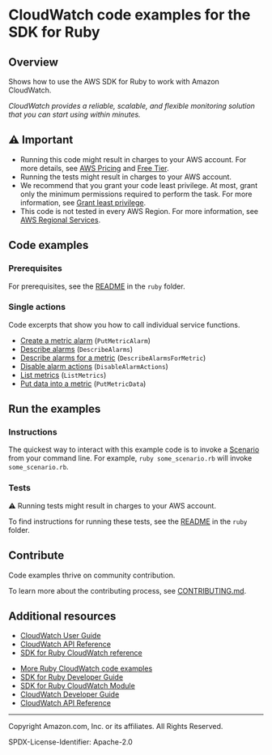 # CloudWatch code examples for the SDK for Ruby

## Overview

Shows how to use the AWS SDK for Ruby to work with Amazon CloudWatch.

<!--custom.overview.start-->
<!--custom.overview.end-->

_CloudWatch provides a reliable, scalable, and flexible monitoring solution that you can start using within minutes._

## ⚠ Important

* Running this code might result in charges to your AWS account. For more details, see [AWS Pricing](https://aws.amazon.com/pricing/) and [Free Tier](https://aws.amazon.com/free/).
* Running the tests might result in charges to your AWS account.
* We recommend that you grant your code least privilege. At most, grant only the minimum permissions required to perform the task. For more information, see [Grant least privilege](https://docs.aws.amazon.com/IAM/latest/UserGuide/best-practices.html#grant-least-privilege).
* This code is not tested in every AWS Region. For more information, see [AWS Regional Services](https://aws.amazon.com/about-aws/global-infrastructure/regional-product-services).

<!--custom.important.start-->
<!--custom.important.end-->

## Code examples

### Prerequisites

For prerequisites, see the [README](../../README.md#Prerequisites) in the `ruby` folder.


<!--custom.prerequisites.start-->
<!--custom.prerequisites.end-->

### Single actions

Code excerpts that show you how to call individual service functions.

- [Create a metric alarm](alarm_basics.rb#L30) (`PutMetricAlarm`)
- [Describe alarms](alarm_basics.rb#L8) (`DescribeAlarms`)
- [Describe alarms for a metric](show_alarms.rb#L8) (`DescribeAlarmsForMetric`)
- [Disable alarm actions](alarm_actions.rb#L93) (`DisableAlarmActions`)
- [List metrics](metrics_basics.rb#L69) (`ListMetrics`)
- [Put data into a metric](metrics_basics.rb#L8) (`PutMetricData`)


<!--custom.examples.start-->
<!--custom.examples.end-->

## Run the examples

### Instructions


<!--custom.instructions.start-->
The quickest way to interact with this example code is to invoke a [Scenario](#Scenarios) from your command line. For example, `ruby some_scenario.rb` will invoke `some_scenario.rb`.
<!--custom.instructions.end-->



### Tests

⚠ Running tests might result in charges to your AWS account.


To find instructions for running these tests, see the [README](../../README.md#Tests)
in the `ruby` folder.



<!--custom.tests.start-->

## Contribute
Code examples thrive on community contribution.

To learn more about the contributing process, see [CONTRIBUTING.md](../../../CONTRIBUTING.md).
<!--custom.tests.end-->

## Additional resources

- [CloudWatch User Guide](https://docs.aws.amazon.com/AmazonCloudWatch/latest/monitoring/WhatIsCloudWatch.html)
- [CloudWatch API Reference](https://docs.aws.amazon.com/AmazonCloudWatch/latest/APIReference/Welcome.html)
- [SDK for Ruby CloudWatch reference](https://docs.aws.amazon.com/sdk-for-ruby/v3/api/Aws/Cloudwatch.html)

<!--custom.resources.start-->
* [More Ruby CloudWatch code examples](https://docs.aws.amazon.com/sdk-for-ruby/v3/developer-guide/cw-examples.html)
* [SDK for Ruby Developer Guide](https://aws.amazon.com/developer/language/ruby/)
* [SDK for Ruby CloudWatch Module](https://docs.aws.amazon.com/sdk-for-ruby/v3/api/Aws/CloudWatch.html)
* [CloudWatch Developer Guide](https://docs.aws.amazon.com/AmazonCloudWatch/latest/monitoring/WhatIsCloudWatch.html)
* [CloudWatch API Reference](https://docs.aws.amazon.com/AmazonCloudWatch/latest/APIReference/Welcome.html)
<!--custom.resources.end-->

---

Copyright Amazon.com, Inc. or its affiliates. All Rights Reserved.

SPDX-License-Identifier: Apache-2.0
